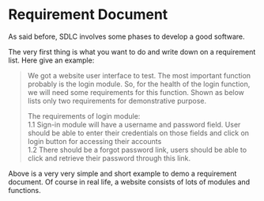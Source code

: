 # Requirement Document

As said before, SDLC involves some phases to develop a good software.

The very first thing is what you want to do and write down on a requirement list.
Here give an example:

> We got a website user interface to test. The most important function probably is the login module.
> So, for the health of the login function, we will need some requirements for this function.
> Shown as below lists only two requirements for demonstrative purpose.
>
> The requirements of login module: <br>
> 1.1 Sign-in module will have a username and password field. User should be able to enter their credentials on those 
> fields and click on login button for accessing their accounts <br>
> 1.2 There should be a forgot password link, users should be able to click and retrieve their password through this 
> link.

Above is a very very simple and short example to demo a requirement document. Of course in real life, a website 
consists of lots of modules and functions.